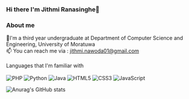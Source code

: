 ### Hi there I'm Jithmi Ranasinghe👋

### About me
🏫I'm a third year undergraduate at Department of Computer Science and Engineering, University of Moratuwa  
📫 You can reach me via : jithmi.nawoda01@gmail.com  
<br />
Languages that I'm familiar with
<br />
<br />
![PHP](https://img.shields.io/badge/php-%23777BB4.svg?style=for-the-badge&logo=php&logoColor=white)
![Python](https://img.shields.io/badge/python-3670A0?style=for-the-badge&logo=python&logoColor=ffdd54)
![Java](https://img.shields.io/badge/java-%23ED8B00.svg?style=for-the-badge&logo=java&logoColor=white)
![HTML5](https://img.shields.io/badge/html5-%23E34F26.svg?style=for-the-badge&logo=html5&logoColor=white)
![CSS3](https://img.shields.io/badge/css3-%231572B6.svg?style=for-the-badge&logo=css3&logoColor=white)
![JavaScript](https://img.shields.io/badge/javascript-%23323330.svg?style=for-the-badge&logo=javascript&logoColor=%23F7DF1E)

![Anurag's GitHub stats](https://github-readme-stats.vercel.app/api?username=Jithmi004&show_icons=true&theme=tokyonight) <br />
